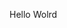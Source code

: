 Hello Wolrd



















































































































































































































































































































































































































































































































































































































































































































































































































































































































































































































































































































































































































































































































































































































































































































































































































































































































































































































































































































































































































































































































































































































































































































































































































































































































































































































































































































































































































































































































































































































































































































































































































































































































































































































































































































































































































































































































































































































































































































































































































































































































































































































































































































































































































































































































































































































































































































































































































































































































































































































































































































































































































































































































































































































































































































































































































































